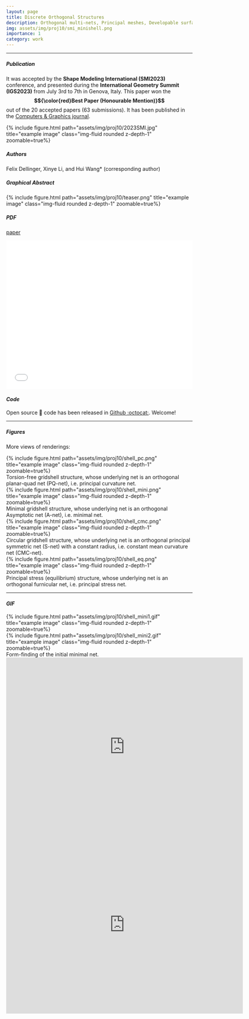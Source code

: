 ```yaml
---
layout: page
title: Discrete Orthogonal Structures
description: Orthogonal multi-nets, Principal meshes, Developable surfaces, CMC surfaces, Principal stress net
img: assets/img/proj10/smi_minishell.png
importance: 1
category: work
---
```


------

##### <i class='fas fa-folder-open'>**Publication**</i><br/>
It was accepted by the **Shape Modeling International (SMI2023)** conference, and presented during the **International Geometry Summit (IGS2023)** from July 3rd to 7th in Genova, Italy.
This paper won the **$${\color{red}Best Paper (Honourable Mention)}$$** out of the 20 accepted papers (63 submissions).
It has been published in the [Computers & Graphics journal](https://doi.org/10.1016/j.cag.2023.05.024).
<div class="row">
    <div class="col-sm mt-3 mt-md-0">
        {% include figure.html path="assets/img/proj10/2023SMI.jpg" title="example image" class="img-fluid rounded z-depth-1" zoomable=true%}
    </div>
</div>

##### <i class='fas fa-laugh-beam'>**Authors**</i><br/>
Felix Dellinger, Xinye Li, and Hui Wang* (corresponding author)

##### <i class='fas fa-file-pdf'>**Graphical Abstract**</i>

<div class="row">
    <div class="col-sm mt-3 mt-md-0">
        {% include figure.html path="assets/img/proj10/teaser.png" title="example image" class="img-fluid rounded z-depth-1" zoomable=true%}
    </div>
</div>

##### <i class='fas fa-file-pdf'>**PDF**</i>
[paper](/assets/pdf/2023SMI.pdf)

<iframe src="/assets/pdf/2023SMI.pdf#toolbar=0" 
width="100%" height=400 frameborder="0" style="border: none;">
</iframe>


#### <i class='fa fa-code'>Code</i>
Open source :snake: code has been released in [Github :octocat:](https://github.com/WWmore/DOS). Welcome!

------

##### <i class='far fa-images'>**Figures**</i>

More views of renderings:

<div class="row">
    <div class="col-sm mt-3 mt-md-0">
        {% include figure.html path="assets/img/proj10/shell_pc.png" title="example image" class="img-fluid rounded z-depth-1" zoomable=true%}
    </div>
</div>
<div class="caption">
    Torsion-free gridshell structure, whose underlying net is an orthogonal planar-quad net (PQ-net), i.e. principal curvature net.
</div>

<div class="row">
    <div class="col-sm mt-3 mt-md-0">
        {% include figure.html path="assets/img/proj10/shell_mini.png" title="example image" class="img-fluid rounded z-depth-1" zoomable=true%}
    </div>
</div>
<div class="caption">
    Minimal gridshell structure, whose underlying net is an orthogonal Asymptotic net (A-net), i.e. minimal net.
</div>

<div class="row">
    <div class="col-sm mt-3 mt-md-0">
        {% include figure.html path="assets/img/proj10/shell_cmc.png" title="example image" class="img-fluid rounded z-depth-1" zoomable=true%}
    </div>
</div>
<div class="caption">
    Circular gridshell structure, whose underlying net is an orthogonal principal symmetric net (S-net) with a constant radius, i.e. constant mean curvature net (CMC-net).
</div>

<div class="row">
    <div class="col-sm mt-3 mt-md-0">
        {% include figure.html path="assets/img/proj10/shell_eq.png" title="example image" class="img-fluid rounded z-depth-1" zoomable=true%}
    </div>
</div>
<div class="caption">
    Principal stress (equilibrium) structure, whose underlying net is an orthogonal furnicular net, i.e. principal stress net.
</div>


------

#### <i class='fas fa-photo-video'>GIF</i>

<div class="row">
    <div class="col-sm mt-3 mt-md-0">
        {% include figure.html path="assets/img/proj10/shell_mini1.gif" title="example image" class="img-fluid rounded z-depth-1" zoomable=true%}
    </div>
    <div class="col-sm mt-3 mt-md-0">
        {% include figure.html path="assets/img/proj10/shell_mini2.gif" title="example image" class="img-fluid rounded z-depth-1" zoomable=true%}
    </div>
</div>
<div class="caption">
    Form-finding of the initial minimal net.
</div>

<iframe allowfullscreen width="640" height="480" loading="lazy" frameborder="0" src="https://p3d.in/e/Nqa24+spin"></iframe>
<iframe allowfullscreen width="640" height="480" loading="lazy" frameborder="0" src="https://p3d.in/e/9UHvA+spin"></iframe>

